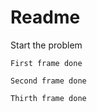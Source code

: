 # Readme
Start the problem

```
First frame done
```

```
Second frame done
```

```
Thirth frame done
```